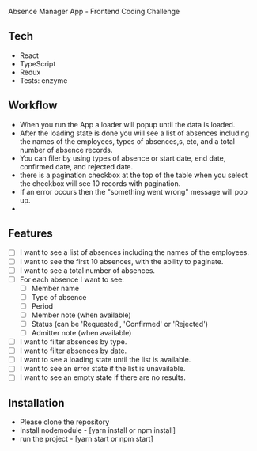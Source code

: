 Absence Manager App - Frontend Coding Challenge

## Tech
- React
- TypeScript
- Redux
- Tests: enzyme


## Workflow

- When you run the App a loader will popup until the data is loaded.
- After the loading state is done you will see a list of absences including the names of the employees, types of absences,s, etc, and a total number of absence records.
- You can filer by using types of absence or start date, end date, confirmed date, and rejected date.
- there is a pagination checkbox at the top of the table when you select the checkbox will see 10 records with pagination.
- If an error occurs then the "something went wrong" message will pop up.
- 
## Features

- [ ] I want to see a list of absences including the names of the employees.
- [ ] I want to see the first 10 absences, with the ability to paginate.
- [ ] I want to see a total number of absences.
- [ ] For each absence I want to see:
  - [ ] Member name
  - [ ] Type of absence
  - [ ] Period
  - [ ] Member note (when available)
  - [ ] Status (can be 'Requested', 'Confirmed' or 'Rejected')
  - [ ] Admitter note (when available)
- [ ] I want to filter absences by type.
- [ ] I want to filter absences by date.
- [ ] I want to see a loading state until the list is available.
- [ ] I want to see an error state if the list is unavailable.
- [ ] I want to see an empty state if there are no results.

## Installation

- Please clone the repository
- Install nodemodule - [yarn install or npm install]
- run the project - [yarn start or npm start]
